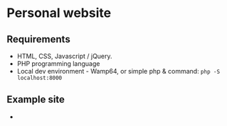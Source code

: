 # Personal website

## Requirements
- HTML, CSS, Javascript / jQuery.
- PHP programming language
- Local dev environment - Wamp64, or 
  simple php & command: `php -S localhost:8000`

## Example site
- 

